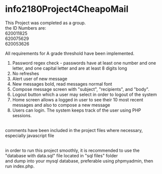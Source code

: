 # info2180Project4CheapoMail

This Project was completed as a group.<br>
the ID Numbers are:<br>
620011825<br>
620075629<br>
620053626<br>

All requirements for A grade threshold have been implemented.<br>
1. Password regex check - passwords have at least one number and one letter, and one capital letter and are at least 8 digits long<br>
2. No refreshes<br>
3. Alert user of new message<br>
4. New messages bold, read messages normal font<br>
5. Compose message screen with "subject", "recipients", and "body".<br>
6. Logout button which a user may select in order to logout of the system<br>
7. Home screen allows a logged in user to see their 10 most recent messages and also to compose a new message<br>
8. Users can login. The system keeps track of the user using PHP sessions.<br><br>

comments have been included in the project files where necessary, especially javascript file<br><br>

in order to run this project smoothly, it is recommended to use the "database with data.sql" file located in "sql files" folder <br>
and dump into your mysql database, preferable using phpmyadmin, then run index.php.

